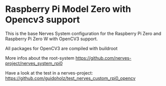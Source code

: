 # Raspberry Pi Model Zero with Opencv3 support


This is the base Nerves System configuration for the Raspberry Pi Zero and Raspberry Pi Zero W with OpenCV3 support.

All packages for OpenCV3 are compiled with buildroot

More infos about the root-system https://github.com/nerves-project/nerves_system_rpi0

Have a look at the test in a nerves-project:
https://github.com/guidoholz/test_nerves_custom_rpi0_opencv
